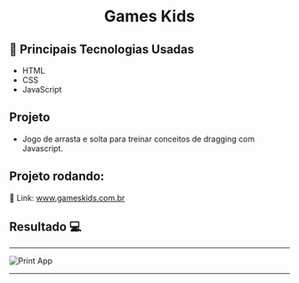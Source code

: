 <h1 align="center">Games Kids</h1>

## 🚀 Principais Tecnologias Usadas 
<ul>
    <li>HTML</li>
    <li>CSS</li>
    <li>JavaScript</li>  
</ul>

## Projeto

- Jogo de arrasta e solta para treinar conceitos de dragging com Javascript.

 ## Projeto rodando:
 
 🔰 Link: <a href="https://gameskids.netlify.app/">www.gameskids.com.br</a>
## Resultado 💻
 <hr>
 <div style="display: flex;">
    <img src="https://i.imgur.com/tby4QnF.png" alt="Print App">
 </div>

 <hr>


